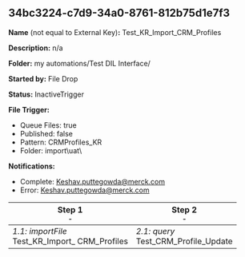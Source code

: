 ## 34bc3224-c7d9-34a0-8761-812b75d1e7f3

**Name** (not equal to External Key)**:** Test_KR_Import_CRM_Profiles

**Description:** n/a

**Folder:** my automations/Test DIL Interface/

**Started by:** File Drop

**Status:** InactiveTrigger

**File Trigger:**

* Queue Files: true
* Published: false
* Pattern: CRMProfiles_KR
* Folder:  import\uat\

**Notifications:**

* Complete: Keshav.puttegowda@merck.com
* Error: Keshav.puttegowda@merck.com

| Step 1<br>_<small>-</small>_ | Step 2<br>_<small>-</small>_ |
| --- | --- |
| _1.1: importFile_<br>Test_KR_Import_ CRM_Profiles | _2.1: query_<br>Test_CRM_Profile_Update |
